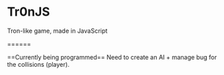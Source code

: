 Tr0nJS
======

 Tron-like game, made in JavaScript

======

==Currently being programmed==
Need to create an AI + manage bug for the collisions (player).  
